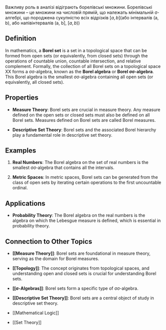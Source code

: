 Важливу роль в аналiзi вiдiграють борелiвськi множини. Борелiвськi множини – це множини на числовiй прямiй, що належать мiнiмальнiй σ-алгебрi, що породжена сукупнiстю всiх вiдрiзкiв $[a, b]$(або iнтервалiв (a, b), або напiвiнтервалiв (a, b], $[a, b)$)
## Definition

In mathematics, a **Borel set** is a set in a topological space that can be formed from open sets (or equivalently, from closed sets) through the operations of countable union, countable intersection, and relative complement. Formally, the collection of all Borel sets on a topological space XX forms a σσ-algebra, known as the **Borel algebra** or **Borel σσ-algebra**. This Borel algebra is the smallest σσ-algebra containing all open sets (or equivalently, all closed sets).

## Properties

- **Measure Theory**: Borel sets are crucial in measure theory. Any measure defined on the open sets or closed sets must also be defined on all Borel sets. Measures defined on Borel sets are called Borel measures.
    
- **Descriptive Set Theory**: Borel sets and the associated Borel hierarchy play a fundamental role in descriptive set theory.
    

## Examples

1. **Real Numbers**: The Borel algebra on the set of real numbers is the smallest σσ-algebra that contains all the intervals.
    
2. **Metric Spaces**: In metric spaces, Borel sets can be generated from the class of open sets by iterating certain operations to the first uncountable ordinal.
    

## Applications

- **Probability Theory**: The Borel algebra on the real numbers is the algebra on which the Lebesgue measure is defined, which is essential in probability theory.

## Connection to Other Topics

- **[[Measure Theory]]**: Borel sets are foundational in measure theory, serving as the domain for Borel measures.
    
- **[[Topology]]**: The concept originates from topological spaces, and understanding open and closed sets is crucial for understanding Borel sets.
    
- **[[σ-Algebras]]**: Borel sets form a specific type of σσ-algebra.
    
- **[[Descriptive Set Theory]]**: Borel sets are a central object of study in descriptive set theory.
- [[Mathematical Logic]]
- [[Set Theory]]